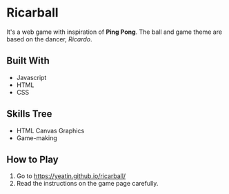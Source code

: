 # Ricarball
It's a web game with inspiration of **Ping Pong**. The ball and game theme are based on the dancer, *Ricardo*. 
## Built With
* Javascript
* HTML
* CSS
## Skills Tree
* HTML Canvas Graphics
* Game-making
## How to Play
1. Go to https://yeatin.github.io/ricarball/
1. Read the instructions on the game page carefully.
